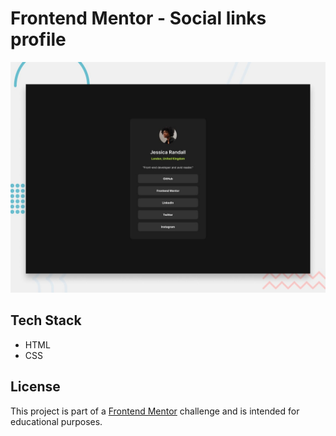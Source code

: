# Frontend Mentor - Social links profile

![Design preview for the Social links profile coding challenge](./preview.jpg)

## Tech Stack
- HTML
- CSS

## License
This project is part of a [Frontend Mentor](https://www.frontendmentor.io) challenge and is intended for educational purposes.
